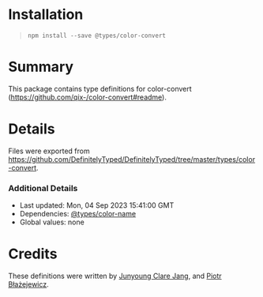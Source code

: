 # Installation
> `npm install --save @types/color-convert`

# Summary
This package contains type definitions for color-convert (https://github.com/qix-/color-convert#readme).

# Details
Files were exported from https://github.com/DefinitelyTyped/DefinitelyTyped/tree/master/types/color-convert.

### Additional Details
 * Last updated: Mon, 04 Sep 2023 15:41:00 GMT
 * Dependencies: [@types/color-name](https://npmjs.com/package/@types/color-name)
 * Global values: none

# Credits
These definitions were written by [Junyoung Clare Jang](https://github.com/Airlun), and [Piotr Błażejewicz](https://github.com/peterblazejewicz).
